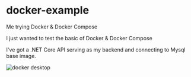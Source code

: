 # docker-example
Me trying Docker &amp; Docker Compose

I just wanted to test the basic of Docker & Docker Compose

I've got a .NET Core API serving as my backend and connecting to Mysql base image.

![docker desktop](https://i.imgur.com/lvblhSJ.png)